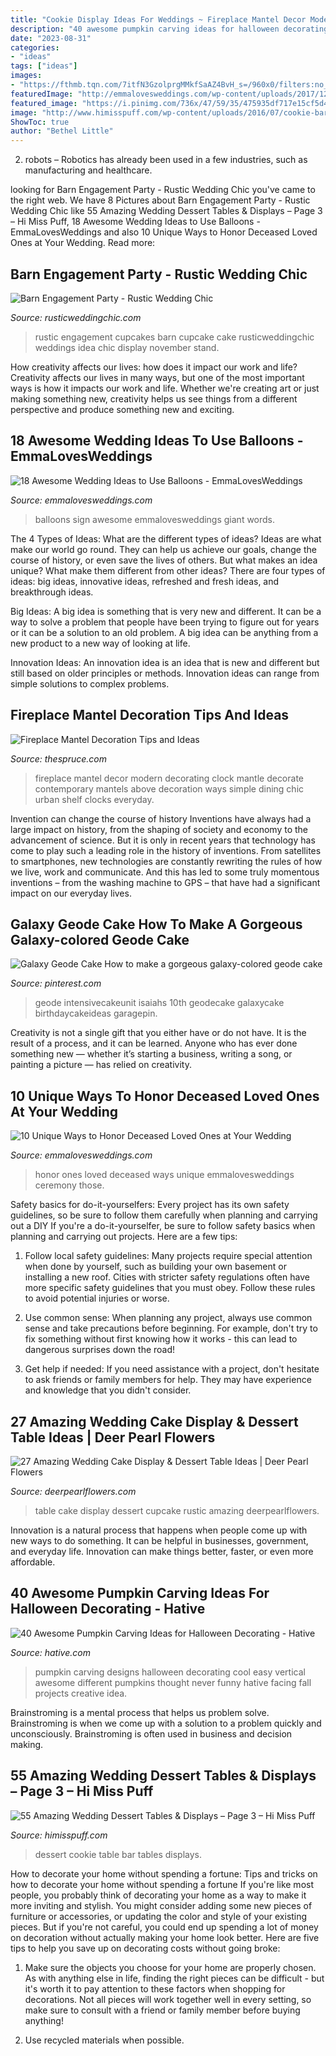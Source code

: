 ```yaml
---
title: "Cookie Display Ideas For Weddings ~ Fireplace Mantel Decor Modern Decorating Clock Mantle Decorate Contemporary Mantels Above Decoration Ways Simple Dining Chic Urban Shelf Clocks Everyday"
description: "40 awesome pumpkin carving ideas for halloween decorating"
date: "2023-08-31"
categories:
- "ideas"
tags: ["ideas"]
images:
- "https://fthmb.tqn.com/7itfN3GzolprgMMkfSaAZ4BvH_s=/960x0/filters:no_upscale():max_bytes(150000):strip_icc()/981a9f0c7d94608ab4c04be8d0d3c2cd-5864664a5f9b586e02d45f05.jpg"
featuredImage: "http://emmalovesweddings.com/wp-content/uploads/2017/12/wedding-sign-decorated-with-balloons.jpg"
featured_image: "https://i.pinimg.com/736x/47/59/35/475935df717e15cf5d48344c88fee503.jpg"
image: "http://www.himisspuff.com/wp-content/uploads/2016/07/cookie-bar-wedding-dessert-table.jpg"
ShowToc: true
author: "Bethel Little"
---
```



2. robots – Robotics has already been used in a few industries, such as manufacturing and healthcare.

	

		
looking for Barn Engagement Party - Rustic Wedding Chic you've came to the right web. We have 8 Pictures about Barn Engagement Party - Rustic Wedding Chic like 55 Amazing Wedding Dessert Tables &amp; Displays – Page 3 – Hi Miss Puff, 18 Awesome Wedding Ideas to Use Balloons - EmmaLovesWeddings and also 10 Unique Ways to Honor Deceased Loved Ones at Your Wedding. Read more:
		
    
## Barn Engagement Party - Rustic Wedding Chic

<img loading=lazy src="http://rusticweddingchic.com/wp-content/uploads/2014/10/Khalil_Baalbaki_Sarah__Ben_YaraWissam51_low-590x886.jpg" onerror="this.onerror=null;this.src='https://tse2.mm.bing.net/th?id=OIP.nZiyg_GfBPXa0xO7ZrkEegHaLH&amp;pid=15.1';" alt="Barn Engagement Party - Rustic Wedding Chic">

_Source: rusticweddingchic.com_

>rustic engagement cupcakes barn cupcake cake rusticweddingchic weddings idea chic display november stand. 

	

How creativity affects our lives: how does it impact our work and life?
Creativity affects our lives in many ways, but one of the most important ways is how it impacts our work and life. Whether we're creating art or just making something new, creativity helps us see things from a different perspective and produce something new and exciting.

    
## 18 Awesome Wedding Ideas To Use Balloons - EmmaLovesWeddings

<img loading=lazy src="http://emmalovesweddings.com/wp-content/uploads/2017/12/wedding-sign-decorated-with-balloons.jpg" onerror="this.onerror=null;this.src='https://tse1.mm.bing.net/th?id=OIP.YkOcnioyjo3TNtri3KtuPQHaLH&amp;pid=15.1';" alt="18 Awesome Wedding Ideas to Use Balloons - EmmaLovesWeddings">

_Source: emmalovesweddings.com_

>balloons sign awesome emmalovesweddings giant words. 

	

The 4 Types of Ideas: What are the different types of ideas?
Ideas are what make our world go round. They can help us achieve our goals, change the course of history, or even save the lives of others. But what makes an idea unique? What make them different from other ideas?
There are four types of ideas: big ideas, innovative ideas, refreshed and fresh ideas, and breakthrough ideas.

Big Ideas: A big idea is something that is very new and different. It can be a way to solve a problem that people have been trying to figure out for years or it can be a solution to an old problem. A big idea can be anything from a new product to a new way of looking at life.

Innovation Ideas: An innovation idea is an idea that is new and different but still based on older principles or methods. Innovation ideas can range from simple solutions to complex problems.

    
## Fireplace Mantel Decoration Tips And Ideas

<img loading=lazy src="https://fthmb.tqn.com/7itfN3GzolprgMMkfSaAZ4BvH_s=/960x0/filters:no_upscale():max_bytes(150000):strip_icc()/981a9f0c7d94608ab4c04be8d0d3c2cd-5864664a5f9b586e02d45f05.jpg" onerror="this.onerror=null;this.src='https://tse1.mm.bing.net/th?id=OIP.phhPWU_mKZT_rNYwENL7zAHaMY&amp;pid=15.1';" alt="Fireplace Mantel Decoration Tips and Ideas">

_Source: thespruce.com_

>fireplace mantel decor modern decorating clock mantle decorate contemporary mantels above decoration ways simple dining chic urban shelf clocks everyday. 

	

Invention can change the course of history
Inventions have always had a large impact on history, from the shaping of society and economy to the advancement of science. But it is only in recent years that technology has come to play such a leading role in the history of inventions. From satellites to smartphones, new technologies are constantly rewriting the rules of how we live, work and communicate. And this has led to some truly momentous inventions – from the washing machine to GPS – that have had a significant impact on our everyday lives.

    
## Galaxy Geode Cake How To Make A Gorgeous Galaxy-colored Geode Cake

<img loading=lazy src="https://i.pinimg.com/736x/47/59/35/475935df717e15cf5d48344c88fee503.jpg" onerror="this.onerror=null;this.src='https://tse2.mm.bing.net/th?id=OIP.5sKmpuS2x_Z_aDezsz2uaQHaNK&amp;pid=15.1';" alt="Galaxy Geode Cake How to make a gorgeous galaxy-colored geode cake">

_Source: pinterest.com_

>geode intensivecakeunit isaiahs 10th geodecake galaxycake birthdaycakeideas garagepin. 

	

Creativity is not a single gift that you either have or do not have. It is the result of a process, and it can be learned. Anyone who has ever done something new — whether it’s starting a business, writing a song, or painting a picture — has relied on creativity.

    
## 10 Unique Ways To Honor Deceased Loved Ones At Your Wedding

<img loading=lazy src="http://emmalovesweddings.com/wp-content/uploads/2017/08/wedding-ideas-to-honor-deceased-loved-ones.jpg" onerror="this.onerror=null;this.src='https://tse2.mm.bing.net/th?id=OIP.f0-6aXHbldf0KUoT2eV-CgHaLH&amp;pid=15.1';" alt="10 Unique Ways to Honor Deceased Loved Ones at Your Wedding">

_Source: emmalovesweddings.com_

>honor ones loved deceased ways unique emmalovesweddings ceremony those. 

	

Safety basics for do-it-yourselfers: Every project has its own safety guidelines, so be sure to follow them carefully when planning and carrying out a DIY
If you're a do-it-yourselfer, be sure to follow safety basics when planning and carrying out projects. Here are a few tips:
1. Follow local safety guidelines: Many projects require special attention when done by yourself, such as building your own basement or installing a new roof. Cities with stricter safety regulations often have more specific safety guidelines that you must obey. Follow these rules to avoid potential injuries or worse.

2. Use common sense: When planning any project, always use common sense and take precautions before beginning. For example, don't try to fix something without first knowing how it works - this can lead to dangerous surprises down the road!

3. Get help if needed: If you need assistance with a project, don't hesitate to ask friends or family members for help. They may have experience and knowledge that you didn't consider.

    
## 27 Amazing Wedding Cake Display &amp; Dessert Table Ideas | Deer Pearl Flowers

<img loading=lazy src="http://www.deerpearlflowers.com/wp-content/uploads/2015/09/rustic-wedding-cupcake-table.jpg" onerror="this.onerror=null;this.src='https://tse1.mm.bing.net/th?id=OIP.83MWxc0LsLqxFrgBFOAI3AHaJ4&amp;pid=15.1';" alt="27 Amazing Wedding Cake Display &amp; Dessert Table Ideas | Deer Pearl Flowers">

_Source: deerpearlflowers.com_

>table cake display dessert cupcake rustic amazing deerpearlflowers. 

	

Innovation is a natural process that happens when people come up with new ways to do something. It can be helpful in businesses, government, and everyday life. Innovation can make things better, faster, or even more affordable.

    
## 40 Awesome Pumpkin Carving Ideas For Halloween Decorating - Hative

<img loading=lazy src="https://hative.com/wp-content/uploads/2014/10/pumpkin-carving-ideas/24-pumpkin-family.jpg" onerror="this.onerror=null;this.src='https://tse3.mm.bing.net/th?id=OIP.jUf8mguE0nMboep1QsloMQHaHa&amp;pid=15.1';" alt="40 Awesome Pumpkin Carving Ideas for Halloween Decorating - Hative">

_Source: hative.com_

>pumpkin carving designs halloween decorating cool easy vertical awesome different pumpkins thought never funny hative facing fall projects creative idea. 

	

Brainstroming is a mental process that helps us problem solve. Brainstroming is when we come up with a solution to a problem quickly and unconsciously. Brainstroming is often used in business and decision making.

    
## 55 Amazing Wedding Dessert Tables &amp; Displays – Page 3 – Hi Miss Puff

<img loading=lazy src="http://www.himisspuff.com/wp-content/uploads/2016/07/cookie-bar-wedding-dessert-table.jpg" onerror="this.onerror=null;this.src='https://tse4.mm.bing.net/th?id=OIP.NMnvA3pZ1naKRkWylT57HgHaLH&amp;pid=15.1';" alt="55 Amazing Wedding Dessert Tables &amp; Displays – Page 3 – Hi Miss Puff">

_Source: himisspuff.com_

>dessert cookie table bar tables displays. 

	

How to decorate your home without spending a fortune: Tips and tricks on how to decorate your home without spending a fortune
If you're like most people, you probably think of decorating your home as a way to make it more inviting and stylish. You might consider adding some new pieces of furniture or accessories, or updating the color and style of your existing pieces. But if you're not careful, you could end up spending a lot of money on decoration without actually making your home look better. Here are five tips to help you save up on decorating costs without going broke: 
1. Make sure the objects you choose for your home are properly chosen. As with anything else in life, finding the right pieces can be difficult - but it's worth it to pay attention to these factors when shopping for decorations. Not all pieces will work together well in every setting, so make sure to consult with a friend or family member before buying anything! 

2. Use recycled materials when possible.

